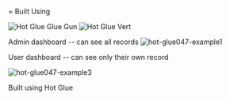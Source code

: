 = Built Using

![Hot Glue Glue Gun](https://user-images.githubusercontent.com/59002/151626021-9399f7fc-5e14-4d82-962e-7903d9449782.png)
![Hot Glue Vert](https://user-images.githubusercontent.com/59002/151626041-ab1c2558-7c38-4f02-9c1f-901df940bcd8.png)


Admin dashboard -- can see all records
![hot-glue047-example1](https://user-images.githubusercontent.com/59002/151625803-bfcd3d97-2d4f-47f5-a578-e3a5f525fa7a.gif)



User dashboard -- can see only their own record

![hot-glue047-example3](https://user-images.githubusercontent.com/59002/151625863-9f31d1e5-1010-4329-bb56-1b279fcda70a.gif)






Built using Hot Glue
